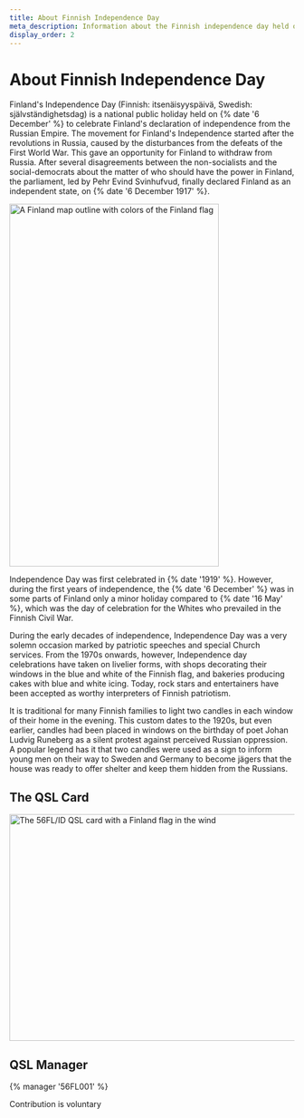 ```yaml
---
title: About Finnish Independence Day
meta_description: Information about the Finnish independence day held on 6 December
display_order: 2
---
```


# About Finnish Independence Day

Finland's Independence Day (Finnish: itsenäisyyspäivä, Swedish: självständighetsdag) is a national public holiday held on {% date '6 December' %} to celebrate Finland's declaration of independence from the Russian Empire. The movement for Finland's Independence started after the revolutions in Russia, caused by the disturbances from the defeats of the First World War. This gave an opportunity for Finland to withdraw from Russia. After several disagreements between the non-socialists and the social-democrats about the matter of who should have the power in Finland, the parliament, led by Pehr Evind Svinhufvud, finally declared Finland as an independent state, on {% date '6 December 1917' %}.

<img src="/56fl-id/images/finland-881128_640.png" width="370" height="640" alt="A Finland map outline with colors of the Finland flag" class="article-side-image">

Independence Day was first celebrated in {% date '1919' %}. However, during the first years of independence, the {% date '6 December' %} was in some parts of Finland only a minor holiday compared to {% date '16 May' %}, which was the day of celebration for the Whites who prevailed in the Finnish Civil War.

During the early decades of independence, Independence Day was a very solemn occasion marked by patriotic speeches and special Church services. From the 1970s onwards, however, Independence day celebrations have taken on livelier forms, with shops decorating their windows in the blue and white of the Finnish flag, and bakeries producing cakes with blue and white icing. Today, rock stars and entertainers have been accepted as worthy interpreters of Finnish patriotism.

It is traditional for many Finnish families to light two candles in each window of their home in the evening. This custom dates to the 1920s, but even earlier, candles had been placed in windows on the birthday of poet Johan Ludvig Runeberg as a silent protest against perceived Russian oppression. A popular legend has it that two candles were used as a sign to inform young men on their way to Sweden and Germany to become jägers that the house was ready to offer shelter and keep them hidden from the Russians.

## The QSL Card

<p><img src="/56fl-id/images/FF-56FL_ID-WEB.jpg" width="600" height="400" alt="The 56FL/ID QSL card with a Finland flag in the wind"></p>

## QSL Manager

{% manager '56FL001' %}

Contribution is voluntary
